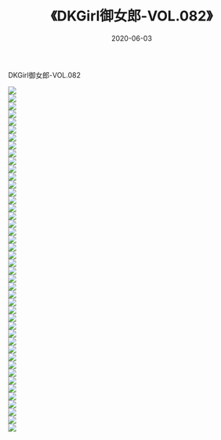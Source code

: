 ﻿---
layout: post
title:  《DKGirl御女郎-VOL.082》
date:   2020-06-03
img: http://img.660000.xyz/Sharelink/网络美图/2020/DKGirl御女郎-VOL.082/000.jpg
categories: [美女, 清纯, 唯美]
---

DKGirl御女郎-VOL.082

  ![](http://img.660000.xyz/Sharelink/网络美图/2020/DKGirl御女郎-VOL.082/001.jpg) <br> ![](http://img.660000.xyz/Sharelink/网络美图/2020/DKGirl御女郎-VOL.082/002.jpg) <br> ![](http://img.660000.xyz/Sharelink/网络美图/2020/DKGirl御女郎-VOL.082/003.jpg) <br> ![](http://img.660000.xyz/Sharelink/网络美图/2020/DKGirl御女郎-VOL.082/004.jpg) <br> ![](http://img.660000.xyz/Sharelink/网络美图/2020/DKGirl御女郎-VOL.082/005.jpg) <br> ![](http://img.660000.xyz/Sharelink/网络美图/2020/DKGirl御女郎-VOL.082/006.jpg) <br> ![](http://img.660000.xyz/Sharelink/网络美图/2020/DKGirl御女郎-VOL.082/007.jpg) <br> ![](http://img.660000.xyz/Sharelink/网络美图/2020/DKGirl御女郎-VOL.082/008.jpg) <br> ![](http://img.660000.xyz/Sharelink/网络美图/2020/DKGirl御女郎-VOL.082/009.jpg) <br> ![](http://img.660000.xyz/Sharelink/网络美图/2020/DKGirl御女郎-VOL.082/010.jpg) <br> ![](http://img.660000.xyz/Sharelink/网络美图/2020/DKGirl御女郎-VOL.082/011.jpg) <br> ![](http://img.660000.xyz/Sharelink/网络美图/2020/DKGirl御女郎-VOL.082/012.jpg) <br> ![](http://img.660000.xyz/Sharelink/网络美图/2020/DKGirl御女郎-VOL.082/013.jpg) <br> ![](http://img.660000.xyz/Sharelink/网络美图/2020/DKGirl御女郎-VOL.082/014.jpg) <br> ![](http://img.660000.xyz/Sharelink/网络美图/2020/DKGirl御女郎-VOL.082/015.jpg) <br> ![](http://img.660000.xyz/Sharelink/网络美图/2020/DKGirl御女郎-VOL.082/016.jpg) <br> ![](http://img.660000.xyz/Sharelink/网络美图/2020/DKGirl御女郎-VOL.082/017.jpg) <br> ![](http://img.660000.xyz/Sharelink/网络美图/2020/DKGirl御女郎-VOL.082/018.jpg) <br> ![](http://img.660000.xyz/Sharelink/网络美图/2020/DKGirl御女郎-VOL.082/019.jpg) <br> ![](http://img.660000.xyz/Sharelink/网络美图/2020/DKGirl御女郎-VOL.082/020.jpg) <br> ![](http://img.660000.xyz/Sharelink/网络美图/2020/DKGirl御女郎-VOL.082/021.jpg) <br> ![](http://img.660000.xyz/Sharelink/网络美图/2020/DKGirl御女郎-VOL.082/022.jpg) <br> ![](http://img.660000.xyz/Sharelink/网络美图/2020/DKGirl御女郎-VOL.082/023.jpg) <br> ![](http://img.660000.xyz/Sharelink/网络美图/2020/DKGirl御女郎-VOL.082/024.jpg) <br> ![](http://img.660000.xyz/Sharelink/网络美图/2020/DKGirl御女郎-VOL.082/025.jpg) <br> ![](http://img.660000.xyz/Sharelink/网络美图/2020/DKGirl御女郎-VOL.082/026.jpg) <br> ![](http://img.660000.xyz/Sharelink/网络美图/2020/DKGirl御女郎-VOL.082/027.jpg) <br> ![](http://img.660000.xyz/Sharelink/网络美图/2020/DKGirl御女郎-VOL.082/028.jpg) <br> ![](http://img.660000.xyz/Sharelink/网络美图/2020/DKGirl御女郎-VOL.082/029.jpg) <br> ![](http://img.660000.xyz/Sharelink/网络美图/2020/DKGirl御女郎-VOL.082/030.jpg) <br> ![](http://img.660000.xyz/Sharelink/网络美图/2020/DKGirl御女郎-VOL.082/031.jpg) <br> ![](http://img.660000.xyz/Sharelink/网络美图/2020/DKGirl御女郎-VOL.082/032.jpg) <br> ![](http://img.660000.xyz/Sharelink/网络美图/2020/DKGirl御女郎-VOL.082/033.jpg) <br> ![](http://img.660000.xyz/Sharelink/网络美图/2020/DKGirl御女郎-VOL.082/034.jpg) <br> ![](http://img.660000.xyz/Sharelink/网络美图/2020/DKGirl御女郎-VOL.082/035.jpg) <br> ![](http://img.660000.xyz/Sharelink/网络美图/2020/DKGirl御女郎-VOL.082/036.jpg) <br> ![](http://img.660000.xyz/Sharelink/网络美图/2020/DKGirl御女郎-VOL.082/037.jpg) <br> ![](http://img.660000.xyz/Sharelink/网络美图/2020/DKGirl御女郎-VOL.082/038.jpg) <br> ![](http://img.660000.xyz/Sharelink/网络美图/2020/DKGirl御女郎-VOL.082/039.jpg) <br> ![](http://img.660000.xyz/Sharelink/网络美图/2020/DKGirl御女郎-VOL.082/040.jpg) <br> ![](http://img.660000.xyz/Sharelink/网络美图/2020/DKGirl御女郎-VOL.082/041.jpg) <br> ![](http://img.660000.xyz/Sharelink/网络美图/2020/DKGirl御女郎-VOL.082/042.jpg) <br> ![](http://img.660000.xyz/Sharelink/网络美图/2020/DKGirl御女郎-VOL.082/043.jpg) <br> ![](http://img.660000.xyz/Sharelink/网络美图/2020/DKGirl御女郎-VOL.082/044.jpg) <br>